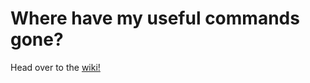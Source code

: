 # Where have my useful commands gone?
Head over to the [wiki!](https://github.com/willb611/UsefulCommands/wiki)